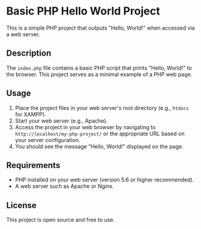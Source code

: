 # Basic PHP Hello World Project

This is a simple PHP project that outputs "Hello, World!" when accessed via a web server.

## Description

The `index.php` file contains a basic PHP script that prints "Hello, World!" to the browser. This project serves as a minimal example of a PHP web page.

## Usage

1. Place the project files in your web server's root directory (e.g., `htdocs` for XAMPP).
2. Start your web server (e.g., Apache).
3. Access the project in your web browser by navigating to `http://localhost/my-php-project/` or the appropriate URL based on your server configuration.
4. You should see the message "Hello, World!" displayed on the page.

## Requirements

- PHP installed on your web server (version 5.6 or higher recommended).
- A web server such as Apache or Nginx.

## License

This project is open source and free to use.
